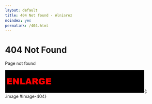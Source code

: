 ```yaml
---
layout: default
title: 404 Not found - Alniarez
noindex: yes
permalink: /404.html
---
```

# 404 Not Found

Page not found

![Enlarge your guinea pig](/assets/images/404/enlarge.gif "Enlarge your guinea pig"){: .image #image-404}

<script async src="/assets/js/404-image.js"></script>